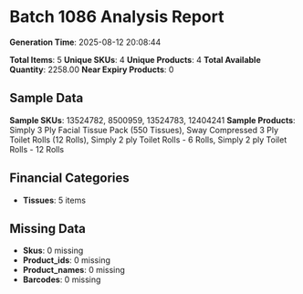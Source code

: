 # Batch 1086 Analysis Report

**Generation Time**: 2025-08-12 20:08:44

**Total Items**: 5
**Unique SKUs**: 4
**Unique Products**: 4
**Total Available Quantity**: 2258.00
**Near Expiry Products**: 0

## Sample Data
**Sample SKUs**: 13524782, 8500959, 13524783, 12404241
**Sample Products**: Simply 3 Ply Facial Tissue Pack (550 Tissues), Sway Compressed 3 Ply Toilet Rolls (12 Rolls), Simply 2 ply Toilet Rolls - 6 Rolls, Simply 2 ply Toilet Rolls - 12 Rolls

## Financial Categories
- **Tissues**: 5 items

## Missing Data
- **Skus**: 0 missing
- **Product_ids**: 0 missing
- **Product_names**: 0 missing
- **Barcodes**: 0 missing
